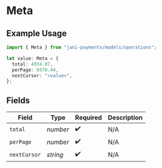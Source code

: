 # Meta

## Example Usage

```typescript
import { Meta } from "jani-payments/models/operations";

let value: Meta = {
  total: 4934.07,
  perPage: 6570.44,
  nextCursor: "<value>",
};
```

## Fields

| Field              | Type               | Required           | Description        |
| ------------------ | ------------------ | ------------------ | ------------------ |
| `total`            | *number*           | :heavy_check_mark: | N/A                |
| `perPage`          | *number*           | :heavy_check_mark: | N/A                |
| `nextCursor`       | *string*           | :heavy_check_mark: | N/A                |
